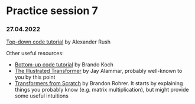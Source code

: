 # Practice session 7

### 27.04.2022

[Top-down code tutorial](https://nlp.seas.harvard.edu/2018/04/03/attention.html#training-the-system) by Alexander Rush

Other useful resources:

- [Bottom-up code tutorial](https://github.com/bkoch4142/attention-is-all-you-need-paper/blob/master/notebooks/tutorial.ipynb) by Brando Koch
- [The Illustrated Transformer](https://jalammar.github.io/illustrated-transformer/) by Jay Alammar, probably well-known to you by this point
- [Transformers from Scratch](https://e2eml.school/transformers.html) by Brandon Rohrer. It starts by explaining things you probably know (e.g. matrix multiplication), but might provide some useful intuitions

